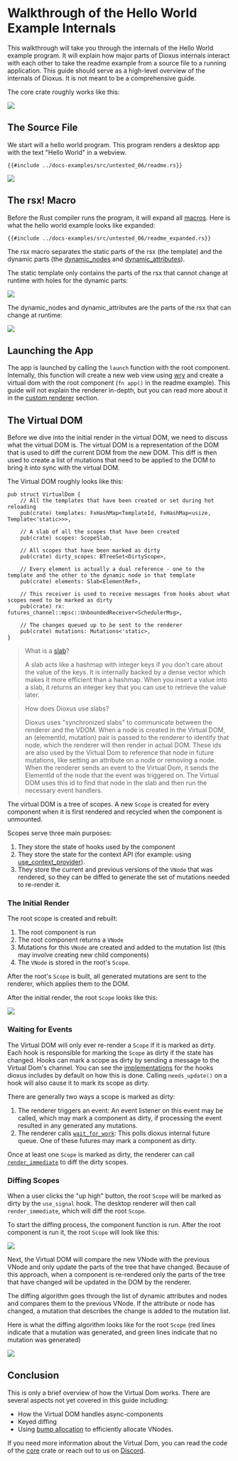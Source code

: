 # Walkthrough of the Hello World Example Internals

This walkthrough will take you through the internals of the Hello World example program. It will explain how major parts of Dioxus internals interact with each other to take the readme example from a source file to a running application. This guide should serve as a high-level overview of the internals of Dioxus. It is not meant to be a comprehensive guide.


The core crate roughly works like this:

![](https://mermaid.ink/img/pako:eNqNk01v2zAMhv8KocsuTQ876lCgWAb0sGDD0mMAg7PoWogsBvpwWhT976MlJ3OKbKtOEvmIfEWRr6plQ0qrmDDR2uJTwGE1ft55kBXIGwqNHQYyVvywWt3BA3rjKGj4gs5BX0-V_1n4QtUthW_Mh6WzWgryg537OpJPsQJ_zsX9PrmG0fBwWxM2NIH1nmdRFuxTn4C7K4mn9djTpYAjWsnTcQBaSJiWxIcULEVILCIiu5Egyf3RhpTRwfr75tOC73LKggGmQkUcBLcDVUJyFoF_qcEkoxEVzZHDvjIXpnOhtm1PJp8rvcGw37Z8oPu4FlkvhVvbrivGypyP_3dWXRo2WdrAsp-fN391Qd5n1BBnSU0-GDy9sHyGo678xcOyOU7fMHcMHINNtcgIPfP-Wr2WAu6NeeRzGTS0z7fxgEd_7T3_Zi8b5kp1T1IxvvgWfjlu9x-SexHqo1VTN2qgMKA1MoavU6CdkkaSBlJatoY6zC7t1M6_CYo58VZUKZ1CphtVo8yDq3SHLopVJiZx2NTRLhP-9htxEk8q?type=png)

## The Source File

We start will a hello world program. This program renders a desktop app with the text "Hello World" in a webview.

```rust, no_run
{{#include ../docs-examples/src/untested_06/readme.rs}}
```

[![](https://mermaid.ink/img/pako:eNqNkT1vwyAQhv8KvSlR48HphtQtqjK0S6tuSBGBS0CxwcJHk8rxfy_YVqxKVdR3ug_u4YXrQHmNwOFQ-bMyMhB7fReOJbVxfwyyMSy0l7GSpW1ARda727ksUy5MuSyKgvBC5ULA1h5N8WK_kCkfHWHgrBuiXsBynrvdsY9E3u1iM_eyvFOVVadMnELOap-o1911JLPHZ1b-YqLTc3LjTt7WifTZMJPsPdx1ov3Z_ellfcdL8R8vmTy5eUqsTUpZ-vzZzjAEK6gx1NLqtJwuNwSQwRoF8BRqGU4ChOvTORnJf3w7BZxCxBXERkvCjZXpQTXwg6zaVEVtyYe3cdvD0vsf4bucgw?type=png)](https://mermaid.live/edit#pako:eNqNkT1vwyAQhv8KvSlR48HphtQtqjK0S6tuSBGBS0CxwcJHk8rxfy_YVqxKVdR3ug_u4YXrQHmNwOFQ-bMyMhB7fReOJbVxfwyyMSy0l7GSpW1ARda727ksUy5MuSyKgvBC5ULA1h5N8WK_kCkfHWHgrBuiXsBynrvdsY9E3u1iM_eyvFOVVadMnELOap-o1911JLPHZ1b-YqLTc3LjTt7WifTZMJPsPdx1ov3Z_ellfcdL8R8vmTy5eUqsTUpZ-vzZzjAEK6gx1NLqtJwuNwSQwRoF8BRqGU4ChOvTORnJf3w7BZxCxBXERkvCjZXpQTXwg6zaVEVtyYe3cdvD0vsf4bucgw)

## The rsx! Macro

Before the Rust compiler runs the program, it will expand all [macros](https://doc.rust-lang.org/reference/procedural-macros.html). Here is what the hello world example looks like expanded:

```rust, no_run
{{#include ../docs-examples/src/untested_06/readme_expanded.rs}}
```

The rsx macro separates the static parts of the rsx (the template) and the dynamic parts (the [dynamic_nodes](https://github.com/DioxusLabs/dioxus/blob/38cb2759e842780cdcdcf957fce526ed49c5db97/packages/core/src/nodes.rs#L57) and [dynamic_attributes](https://github.com/DioxusLabs/dioxus/blob/38cb2759e842780cdcdcf957fce526ed49c5db97/packages/core/src/nodes.rs#L90)).

The static template only contains the parts of the rsx that cannot change at runtime with holes for the dynamic parts:

[![](https://mermaid.ink/img/pako:eNqdksFuwjAMhl8l8wkkKtFx65njdtm0E0GVSQKJoEmVOgKEeHecUrXStO0wn5Lf9u8vcm6ggjZQwf4UzspiJPH2Ib3g6NLuELG1oiMkp0TsLs9EDu2iUeSCH8tz2HJmy3lRFPrqsXGq9mxeLzcbCU6LZSUGXWRdwnY7tY7Tdoko-Dq1U64fODgiUfzJMeuOe7_ZGq-ny2jNhGQu9DqT8NUK6w72RcL8dxgdzv4PnHLAKf-Fk80HoBUDrfkqeBkTUd8EC2hMbNBpXtYtJySQNQ0PqPioMR4lSH_nOkwUPq9eQUUxmQWkViOZtUN-UwPVHk8dq0Y7CvH9uf3-E9wfrmuk1A?type=png)](https://mermaid.live/edit#pako:eNqdksFuwjAMhl8l8wkkKtFx65njdtm0E0GVSQKJoEmVOgKEeHecUrXStO0wn5Lf9u8vcm6ggjZQwf4UzspiJPH2Ib3g6NLuELG1oiMkp0TsLs9EDu2iUeSCH8tz2HJmy3lRFPrqsXGq9mxeLzcbCU6LZSUGXWRdwnY7tY7Tdoko-Dq1U64fODgiUfzJMeuOe7_ZGq-ny2jNhGQu9DqT8NUK6w72RcL8dxgdzv4PnHLAKf-Fk80HoBUDrfkqeBkTUd8EC2hMbNBpXtYtJySQNQ0PqPioMR4lSH_nOkwUPq9eQUUxmQWkViOZtUN-UwPVHk8dq0Y7CvH9uf3-E9wfrmuk1A)

The dynamic_nodes and dynamic_attributes are the parts of the rsx that can change at runtime:

[![](https://mermaid.ink/img/pako:eNp1UcFOwzAM_RXLVzZpvUbighDiABfgtkxTlnirtSaZUgc0df130hZEEcwny35-79nu0EZHqHDfxA9bmyTw9KIDlGjz7pDMqQZ3DsazhVCQ7dQbwnEiKxwDvN3NqhN4O4C3q_VaIztYKXjkQ7184HcCG3MQSgq6Mes1bjbTPAV3RdqIJN5l-V__2_Fcf5iY68dgG7ZHBT4WD5ftZfIBN7dQ_Tj4w1B9MVTXGZa_GMYdcIGekjfsymW7oaFRavKkUZXUmXTUqENfcCZLfD0Hi0pSpgXmkzNC92zKATyqvWnaUiXHEtPz9KrxY_0nzYOPmA?type=png)](https://mermaid.live/edit#pako:eNp1UcFOwzAM_RXLVzZpvUbighDiABfgtkxTlnirtSaZUgc0df130hZEEcwny35-79nu0EZHqHDfxA9bmyTw9KIDlGjz7pDMqQZ3DsazhVCQ7dQbwnEiKxwDvN3NqhN4O4C3q_VaIztYKXjkQ7184HcCG3MQSgq6Mes1bjbTPAV3RdqIJN5l-V__2_Fcf5iY68dgG7ZHBT4WD5ftZfIBN7dQ_Tj4w1B9MVTXGZa_GMYdcIGekjfsymW7oaFRavKkUZXUmXTUqENfcCZLfD0Hi0pSpgXmkzNC92zKATyqvWnaUiXHEtPz9KrxY_0nzYOPmA)

## Launching the App

The app is launched by calling the `launch` function with the root component. Internally, this function will create a new web view using [wry](https://docs.rs/wry/latest/wry/) and create a virtual dom with the root component (`fn app()` in the readme example). This guide will not explain the renderer in-depth, but you can read more about it in the [custom renderer](/guide/custom-renderer) section.

## The Virtual DOM

Before we dive into the initial render in the virtual DOM, we need to discuss what the virtual DOM is. The virtual DOM is a representation of the DOM that is used to diff the current DOM from the new DOM. This diff is then used to create a list of mutations that need to be applied to the DOM to bring it into sync with the virtual DOM.

The Virtual DOM roughly looks like this:

```rust, no_run
pub struct VirtualDom {
    // All the templates that have been created or set during hot reloading
    pub(crate) templates: FxHashMap<TemplateId, FxHashMap<usize, Template<'static>>>,

    // A slab of all the scopes that have been created
    pub(crate) scopes: ScopeSlab,

    // All scopes that have been marked as dirty
    pub(crate) dirty_scopes: BTreeSet<DirtyScope>,

    // Every element is actually a dual reference - one to the template and the other to the dynamic node in that template
    pub(crate) elements: Slab<ElementRef>,

    // This receiver is used to receive messages from hooks about what scopes need to be marked as dirty
    pub(crate) rx: futures_channel::mpsc::UnboundedReceiver<SchedulerMsg>,

    // The changes queued up to be sent to the renderer
    pub(crate) mutations: Mutations<'static>,
}
```

> What is a [slab](https://docs.rs/slab/latest/slab/)?
>
> A slab acts like a hashmap with integer keys if you don't care about the value of the keys. It is internally backed by a dense vector which makes it more efficient than a hashmap. When you insert a value into a slab, it returns an integer key that you can use to retrieve the value later.

> How does Dioxus use slabs?
>
> Dioxus uses "synchronized slabs" to communicate between the renderer and the VDOM. When a node is created in the Virtual DOM, an (elementId, mutation) pair is passed to the renderer to identify that node, which the renderer will then render in actual DOM. These ids are also used by the Virtual Dom to reference that node in future mutations, like setting an attribute on a node or removing a node. When the renderer sends an event to the Virtual Dom, it sends the ElementId of the node that the event was triggered on. The Virtual DOM uses this id to find that node in the slab and then run the necessary event handlers.

The virtual DOM is a tree of scopes. A new `Scope` is created for every component when it is first rendered and recycled when the component is unmounted.

Scopes serve three main purposes:

1. They store the state of hooks used by the component
2. They store the state for the context API (for example: using
   [use_context_provider](https://docs.rs/dioxus/latest/dioxus/prelude/fn.use_context_provider.html)).
3. They store the current and previous versions of the `VNode` that was rendered, so they can be
   diffed to generate the set of mutations needed to re-render it.

### The Initial Render

The root scope is created and rebuilt:

1. The root component is run
2. The root component returns a `VNode`
3. Mutations for this `VNode` are created and added to the mutation list (this may involve creating new child components)
4. The `VNode` is stored in the root's `Scope`.

After the root's `Scope` is built, all generated mutations are sent to the renderer, which applies them to the DOM.

After the initial render, the root `Scope` looks like this:

[![](https://mermaid.ink/img/pako:eNqtVE1P4zAQ_SuzPrWikRpWXCLtBRDisItWsOxhCaqM7RKricdyJrQV8N93QtvQNCkfEnOynydv3nxkHoVCbUQipjnOVSYDwc_L1AFbWd3dB-kzuEQkuFLoDUwDFkCZAek9nGDh0RlHK__atA1GkUUHf45f0YbppAqB_aOzIAvz-t7-chN_Y-1bw1WSJKsglIu2w9tktWXxIIuHURT5XCqTYa5NmDguw2R8c5MKq2GcgF46WTB_jafi9rZL0yi5q4jQTSrf9altO4okCn1Ratwyz55Qxuku2ITlTMgs6HCQimsPmb3PvqVi-L5gjXP3QcnxWnL8JZLrwGvR31n0KV-Bx6-r-oVkT_-3G1S-NQLbk9i8rj7udP2cixed2QcDCitHJiQw7ub3EVlNecrPjudG2-6soFO5VbMECmR9T5OnlUY4-AFxfw9aTFst3McU9TK1Otm6NEn_DubBYlX2_dglLXOz48FgwJmJ5lZTlhz6xWgNaFnyDgpymcARHO0W2a9J_l5w2wYXvHuGPcqaQ-rESBQmFNJq3nCPNZoK3l4sUSR81DLMUpG6Z_aTFeHV0imRUKjMSFReSzKnVnKGhUimMi8ZNdoShl-rlfmyOUfCS_cPcePz_B_Wl4pc?type=png)](https://mermaid.live/edit#pako:eNqtVE1P4zAQ_SuzPrWikRpWXCLtBRDisItWsOxhCaqM7RKricdyJrQV8N93QtvQNCkfEnOynydv3nxkHoVCbUQipjnOVSYDwc_L1AFbWd3dB-kzuEQkuFLoDUwDFkCZAek9nGDh0RlHK__atA1GkUUHf45f0YbppAqB_aOzIAvz-t7-chN_Y-1bw1WSJKsglIu2w9tktWXxIIuHURT5XCqTYa5NmDguw2R8c5MKq2GcgF46WTB_jafi9rZL0yi5q4jQTSrf9altO4okCn1Ratwyz55Qxuku2ITlTMgs6HCQimsPmb3PvqVi-L5gjXP3QcnxWnL8JZLrwGvR31n0KV-Bx6-r-oVkT_-3G1S-NQLbk9i8rj7udP2cixed2QcDCitHJiQw7ub3EVlNecrPjudG2-6soFO5VbMECmR9T5OnlUY4-AFxfw9aTFst3McU9TK1Otm6NEn_DubBYlX2_dglLXOz48FgwJmJ5lZTlhz6xWgNaFnyDgpymcARHO0W2a9J_l5w2wYXvHuGPcqaQ-rESBQmFNJq3nCPNZoK3l4sUSR81DLMUpG6Z_aTFeHV0imRUKjMSFReSzKnVnKGhUimMi8ZNdoShl-rlfmyOUfCS_cPcePz_B_Wl4pc)

### Waiting for Events

The Virtual DOM will only ever re-render a `Scope` if it is marked as dirty. Each hook is responsible for marking the `Scope` as dirty if the state has changed. Hooks can mark a scope as dirty by sending a message to the Virtual Dom's channel. You can see the [implementations](https://github.com/DioxusLabs/dioxus/tree/main/packages/hooks) for the hooks dioxus includes by default on how this is done. Calling `needs_update()` on a hook will also cause it to mark its scope as dirty.

There are generally two ways a scope is marked as dirty:

1. The renderer triggers an event: An event listener on this event may be called, which may mark a
   component as dirty, if processing the event resulted in any generated any mutations.
2. The renderer calls
   [`wait_for_work`](https://docs.rs/dioxus/latest/dioxus/prelude/struct.VirtualDom.html#method.wait_for_work):
   This polls dioxus internal future queue. One of these futures may mark a component as dirty.

Once at least one `Scope` is marked as dirty, the renderer can call [`render_immediate`](https://docs.rs/dioxus/latest/dioxus/prelude/struct.VirtualDom.html#method.render_immediate) to diff the dirty scopes.

### Diffing Scopes

When a user clicks the "up high" button, the root `Scope` will be marked as dirty by the `use_signal` hook. The desktop renderer will then call `render_immediate`, which will diff the root `Scope`.

To start the diffing process, the component function is run. After the root component is run it, the root `Scope` will look like this:

[![](https://mermaid.ink/img/pako:eNrFVlFP2zAQ_iuen0BrpCaIl0i8AEJ72KQJtpcRFBnbJVYTn-U4tBXw33dpG5M2CetoBfdkny_ffb67fPIT5SAkjekkhxnPmHXk-3WiCVpZ3T9YZjJyDeDIDQcjycRCQVwmCTOGXEBhQEvtVvG1CWUldwo0-XX-6vVIF5W1GB9cWVbI1_PNL5v8jW3uPFbpmFOc2HK-GfA2WG1ZeJSFx0EQmJxxmUEupE01liEd394mVAkyjolYaFYgfu1P6N1dF8Yzua-cA51WphtTWzsLc872Zan9CnEGUkktuk6fFm_i5NxFRwn9bUimHrIvCT3-N2EBM70j5XBNOTwI5TrxmvQJkr7ELcHx67Jeggz0v92g8q0RaE-iP1193On6NyxecKUeJeFQaSdtTMLu_Xah5ctT_u94Nty2ZwU0zxWfxqQA5PecPq84kq9nfRw7SK0WDiEFZ4O37d34S_-08lFBVfb92KVb5HIrAp0WpjKYKeGyODLz0dohWIkaZNkiJqfkdLvIH6oRaTSoEmm0n06k0a5K0ZdpL61Io0Yt0nfpxc7UQ0_9cJrhyZ8syX-6brS706Mc489Vjja7fbWj3cxDqIdfJJqOaCFtwZTAV8hT7U0ovjBQRmiMS8HsNKGJfsE4Vjm4WWhOY2crOaKVEczJS8WwgAWNJywv0SuFcmB_rJ41y9fNiBqm_wA0MS9_AUuAiy0?type=png)](https://mermaid.live/edit#pako:eNrFVlFP2zAQ_iuen0BrpCaIl0i8AEJ72KQJtpcRFBnbJVYTn-U4tBXw33dpG5M2CetoBfdkny_ffb67fPIT5SAkjekkhxnPmHXk-3WiCVpZ3T9YZjJyDeDIDQcjycRCQVwmCTOGXEBhQEvtVvG1CWUldwo0-XX-6vVIF5W1GB9cWVbI1_PNL5v8jW3uPFbpmFOc2HK-GfA2WG1ZeJSFx0EQmJxxmUEupE01liEd394mVAkyjolYaFYgfu1P6N1dF8Yzua-cA51WphtTWzsLc872Zan9CnEGUkktuk6fFm_i5NxFRwn9bUimHrIvCT3-N2EBM70j5XBNOTwI5TrxmvQJkr7ELcHx67Jeggz0v92g8q0RaE-iP1193On6NyxecKUeJeFQaSdtTMLu_Xah5ctT_u94Nty2ZwU0zxWfxqQA5PecPq84kq9nfRw7SK0WDiEFZ4O37d34S_-08lFBVfb92KVb5HIrAp0WpjKYKeGyODLz0dohWIkaZNkiJqfkdLvIH6oRaTSoEmm0n06k0a5K0ZdpL61Io0Yt0nfpxc7UQ0_9cJrhyZ8syX-6brS706Mc489Vjja7fbWj3cxDqIdfJJqOaCFtwZTAV8hT7U0ovjBQRmiMS8HsNKGJfsE4Vjm4WWhOY2crOaKVEczJS8WwgAWNJywv0SuFcmB_rJ41y9fNiBqm_wA0MS9_AUuAiy0)

Next, the Virtual DOM will compare the new VNode with the previous VNode and only update the parts of the tree that have changed. Because of this approach, when a component is re-rendered only the parts of the tree that have changed will be updated in the DOM by the renderer.

The diffing algorithm goes through the list of dynamic attributes and nodes and compares them to the previous VNode. If the attribute or node has changed, a mutation that describes the change is added to the mutation list.

Here is what the diffing algorithm looks like for the root `Scope` (red lines indicate that a mutation was generated, and green lines indicate that no mutation was generated)

[![](https://mermaid.ink/img/pako:eNrFlFFPwjAQx7_KpT7Kko2Elya8qCE-aGLAJ5khpe1Yw9Zbug4k4He3OJjbGPig0T5t17tf_nf777aEo5CEkijBNY-ZsfAwDjW4kxfzhWFZDGNECxOOmYTIYAo2lsCyDG4xzVBLbcv8_RHKSG4V6orSIN0Wxrh8b2RYKr_uTyubd1W92GiWKg7aac6bOU3G803HbVk82xfP_Ok0JEqAT-FeLWJvpFYSOBbaSkMhCMnra5MgtfhWFrPWqHlhL2urT6atbU-oa0PNE8WXFFJ0-nazXakRroddGk9IwYEUnCd5w7Pddr5UTT8ZuVJY5F0fM7ebRLYyXNDgUnprJWxM-9lb7xAQLHe-M2xDYQCD9pD_2hez_kVn-P_rjLq6n3qjYv2iO5qz9DyvPdyv1ETp5eTTJ_7BGvQq8v1TVtl5jXUcRRcrqFh-dI4VtFlBN6t_ynLNkh5JpUmZEm5rbvfhkLiN6H4BQt2jYGYZklC_uzxWWJxsNCfUmkL2SJEJZuWdYs4cKaERS3IXlUJZNI_lGv7cxj2SMf2CeMx5_wBcbK19?type=png)](https://mermaid.live/edit#pako:eNrFlFFPwjAQx7_KpT7Kko2Elya8qCE-aGLAJ5khpe1Yw9Zbug4k4He3OJjbGPig0T5t17tf_nf777aEo5CEkijBNY-ZsfAwDjW4kxfzhWFZDGNECxOOmYTIYAo2lsCyDG4xzVBLbcv8_RHKSG4V6orSIN0Wxrh8b2RYKr_uTyubd1W92GiWKg7aac6bOU3G803HbVk82xfP_Ok0JEqAT-FeLWJvpFYSOBbaSkMhCMnra5MgtfhWFrPWqHlhL2urT6atbU-oa0PNE8WXFFJ0-nazXakRroddGk9IwYEUnCd5w7Pddr5UTT8ZuVJY5F0fM7ebRLYyXNDgUnprJWxM-9lb7xAQLHe-M2xDYQCD9pD_2hez_kVn-P_rjLq6n3qjYv2iO5qz9DyvPdyv1ETp5eTTJ_7BGvQq8v1TVtl5jXUcRRcrqFh-dI4VtFlBN6t_ynLNkh5JpUmZEm5rbvfhkLiN6H4BQt2jYGYZklC_uzxWWJxsNCfUmkL2SJEJZuWdYs4cKaERS3IXlUJZNI_lGv7cxj2SMf2CeMx5_wBcbK19)

## Conclusion

This is only a brief overview of how the Virtual Dom works. There are several aspects not yet covered in this guide including:

 * How the Virtual DOM handles async-components
 * Keyed diffing
 * Using [bump allocation](https://github.com/fitzgen/bumpalo) to efficiently allocate VNodes.

If you need more information about the Virtual Dom, you can read the code of the [core](https://github.com/DioxusLabs/dioxus/tree/main/packages/core) crate or reach out to us on [Discord](https://discord.gg/XgGxMSkvUM).
